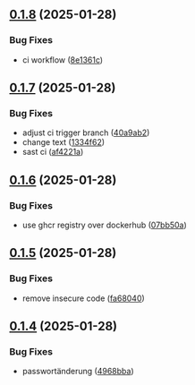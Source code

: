 ## [0.1.8](https://github.com/l4rm4nd/CICD-Example/compare/v0.1.7...v0.1.8) (2025-01-28)


### Bug Fixes

* ci workflow ([8e1361c](https://github.com/l4rm4nd/CICD-Example/commit/8e1361cf61602f78b0985543eaedc96272a47243))

## [0.1.7](https://github.com/l4rm4nd/CICD-Example/compare/v0.1.6...v0.1.7) (2025-01-28)


### Bug Fixes

* adjust ci trigger branch ([40a9ab2](https://github.com/l4rm4nd/CICD-Example/commit/40a9ab2fc253a3b604fbe2ec828ed974089fc3df))
* change text ([1334f62](https://github.com/l4rm4nd/CICD-Example/commit/1334f621da270df9194e70b9109ceeccb56a2fd4))
* sast ci ([af4221a](https://github.com/l4rm4nd/CICD-Example/commit/af4221af23b3a6ae324a0b808f255b816c4631ab))

## [0.1.6](https://github.com/l4rm4nd/CICD-Example/compare/v0.1.5...v0.1.6) (2025-01-28)


### Bug Fixes

* use ghcr registry over dockerhub ([07bb50a](https://github.com/l4rm4nd/CICD-Example/commit/07bb50ac176a40346a19fcc2c88dd249772f190e))

## [0.1.5](https://github.com/l4rm4nd/CICD-Example/compare/v0.1.4...v0.1.5) (2025-01-28)


### Bug Fixes

* remove insecure code ([fa68040](https://github.com/l4rm4nd/CICD-Example/commit/fa680408c6c76b439b82cf95c03556d8fad6b31e))

## [0.1.4](https://github.com/l4rm4nd/CICD-Example/compare/v0.1.3...v0.1.4) (2025-01-28)


### Bug Fixes

* passwortänderung ([4968bba](https://github.com/l4rm4nd/CICD-Example/commit/4968bba2375664e83be52c70725d5776e478b6b4))

